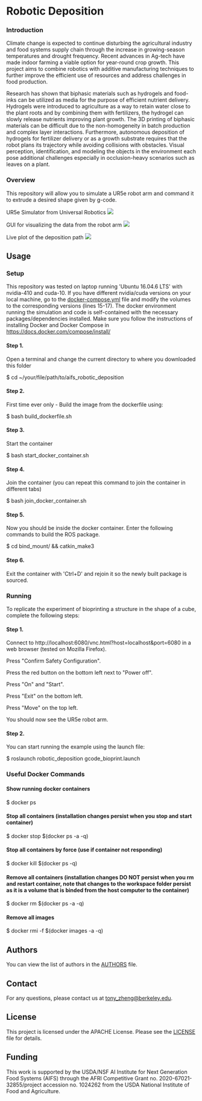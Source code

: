 # Robotic Deposition
 
### Introduction

Climate change is expected to continue disturbing the agricultural industry and food systems supply chain through the increase in growing-season temperatures and drought frequency. Recent advances in Ag-tech have made indoor farming a viable option for year-round crop growth. This project aims to combine robotics with additive manufacturing techniques to further improve the efficient use of resources and address challenges in food production.

Research has shown that biphasic materials such as hydrogels and food-inks can be utilized as media for the purpose of efficient nutrient delivery. Hydrogels were introduced to agriculture as a way to retain water close to the plant roots and by combining them with fertilizers, the hydrogel can slowly release nutrients improving plant growth. 
The 3D printing of biphasic materials can be difficult due to the non-homogeneity in batch production and complex layer interactions. Furthermore, autonomous deposition of hydrogels for fertilizer delivery or as a growth substrate requires that the robot plans its trajectory while avoiding collisions with obstacles. Visual perception, identification, and modeling the objects in the environment each pose additional challenges especially in occlusion-heavy scenarios such as leaves on a plant.


### Overview
This repository will allow you to simulate a UR5e robot arm and command it to extrude a desired shape given by g-code.  

UR5e Simulator from Universal Robotics
![](https://github.com/tonyhzheng/robotic_deposition/blob/main/assets/ur5e_sim.gif)

GUI for visualizing the data from the robot arm
![](https://github.com/tonyhzheng/robotic_deposition/blob/main/assets/dearpygui.gif)

Live plot of the deposition path
![](https://github.com/tonyhzheng/robotic_deposition/blob/main/assets/matplotlib.gif)
## Usage

### Setup
This repository was tested on  laptop running 'Ubuntu 16.04.6 LTS' with nvidia-410 and cuda-10. If you have different nvidia/cuda versions on your local machine, go to the [docker-compose.yml](https://github.com/tonyhzheng/robotic_deposition/blob/main/docker-compose.yml) file and modify the volumes to the corresponding versions (lines 15-17).  The docker environment running the simulation and code is self-contained with the necessary packages/dependencies installed. Make sure you follow the instructions of installing Docker and Docker Compose in https://docs.docker.com/compose/install/


#### Step 1.
Open a terminal and change the current directory to where you downloaded this folder 

$ cd ~/your/file/path/to/aifs_robotic_deposition

#### Step 2. 

First time ever only - Build the image from the dockerfile using: 

$ bash build_dockerfile.sh 

#### Step 3.
Start the container

$ bash start_docker_container.sh 

#### Step 4.
Join the container (you can repeat this command to join the container in different tabs)

$ bash join_docker_container.sh 

#### Step 5.
Now you should be inside the docker container. Enter the following commands to build the ROS package.

$ cd bind_mount/ && catkin_make3 

#### Step 6.
Exit the container with 'Ctrl+D' and rejoin it so the newly built package is sourced.

### Running
To replicate the experiment of bioprinting a structure in the shape of a cube, complete the following steps:

#### Step 1.
Connect to http://localhost:6080/vnc.html?host=localhost&port=6080 in a web browser (tested on Mozilla Firefox).

Press "Confirm Safety Configuration".

Press the red button on the bottom left next to "Power off".

Press "On" and "Start".

Press "Exit" on the bottom left.

Press "Move" on the top left. 

You should now see the UR5e robot arm.

#### Step 2.
You can start running the example using the launch file:

$ roslaunch robotic_deposition gcode_bioprint.launch 
 

### Useful Docker Commands

#### Show running docker containers

$ docker ps 

#### Stop all containers (installation changes persist when you stop and start container)

$ docker stop $(docker ps -a -q) 

#### Stop all containers by force (use if container not responding)

$ docker kill $(docker ps -q) 

#### Remove all containers (installation changes DO NOT persist when you rm and restart container, note that changes to the workspace folder persist as it is a volume that is binded from the host computer to the container)

$ docker rm $(docker ps -a -q) 

#### Remove all images

$ docker rmi -f $(docker images -a -q) 

## Authors

You can view the list of authors in the [AUTHORS](https://github.com/tonyhzheng/robotic_deposition/blob/main/AUTHORS) file.

## Contact

For any questions, please contact us at tony_zheng@berkeley.edu.
 
## License

This project is licensed under the APACHE License. Please see the [LICENSE](https://github.com/AI-Institute-Food-Systems/aifs-github-best-practices/blob/main/LICENSE) file for details.
 
## Funding

This work is supported by the USDA/NSF AI Institute for Next Generation Food Systems (AIFS) through the AFRI Competitive Grant no. 2020-67021-32855/project accession no. 1024262 from the USDA National Institute of Food and Agriculture.
